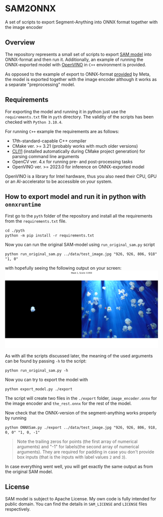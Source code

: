 # SAM2ONNX
A set of scripts to export Segment-Anything into ONNX format together with the image encoder

## Overview

The repository represents a small set of scripts to export [SAM model](https://github.com/facebookresearch/segment-anything) into ONNX-format and then run it. Additionally, an example of running the ONNX-exported model with [OpenVINO](https://docs.openvino.ai/2023.0/home.html) in `C++` environment is provided.

As opposed to the example of export to ONNX-format [provided](https://github.com/facebookresearch/segment-anything/blob/main/scripts/export_onnx_model.py) by Meta, the model is exported together with the image encoder although it works as a separate "preprocessing" model.

## Requirements

For exporting the model and running it in python just use the `requirements.txt` file in `pyth` directory. The validity of the scripts has been checked with `Python 3.10.4`.

For running `C++` example the requirements are as follows:

* 17th-standard-capable C++ compiler
* CMake ver. >= 3.21 (probably works with much older versions)
* [CLI11](https://github.com/CLIUtils/CLI11) (installed automatically during CMake project generation) for parsing command line arguments
* OpenCV ver. 4.x for running pre- and post-processing tasks
* OpenVINO ver. >= 2023.0 for inference on ONNX-exported model

OpenVINO is a library for Intel hardware, thus you also need their CPU, GPU or an AI-accelerator to be accessible on your system.

## How to export model and run it in python with `onnxruntime`

First go to the `pyth` folder of the repository and install all the requirements from the `requirements.txt` file.
```
cd ./pyth
python -m pip install -r requirements.txt
```

Now you can run the original SAM-model using `run_original_sam.py` script
```
python run_original_sam.py ../data/test_image.jpg "926, 926, 806, 918" "1, 0"
```

with hopefully seeing the following output on your screen:
![image](docs/original.png)

As with all the scripts discussed later, the meaning of the used arguments can be found by passing `-h` to the script:
```
python run_original_sam.py -h
```

Now you can try to export the model with
```
python export_model.py ./export
```

The script will create two files in the `./export` folder, `image_encoder.onnx` for the image encoder and `the_rest.onnx` for the rest of the model.

Now check that the ONNX-version of the segment-anything works properly by running
```
python ONNXSam.py ./export ../data/test_image.jpg "926, 926, 806, 918, 0, 0" "1, 0, -1"
```

> Note the trailing zeros for points (the first array of numerical arguments) and "-1" for labels(the second array of numerical arguments). They are required for padding in case you don't provide box inputs (that is the inputs with label values `2` and `3`).

In case everything went well, you will get exactly the same output as from the original SAM model.

## License

SAM model is subject to Apache License. My own code is fully intended for public domain. You can find the details in `SAM_LICENSE` and `LICENSE` files respectively.